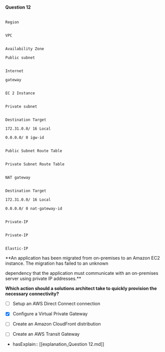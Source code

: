 #### Question  12


```

Region

```


```

VPC

```


```

Availability Zone

Public subnet

```


```

Internet

gateway

```


```

EC 2 Instance

```


```

Private subnet

```


```

Destination Target

172.31.0.0/ 16 Local

0.0.0.0/ 0 igw-id

```


```

Public Subnet Route Table

```


```

Private Subnet Route Table

```


```

NAT gateway

```


```

Destination Target

172.31.0.0/ 16 Local

0.0.0.0/ 0 nat-gateway-id

```


```

Private-IP

```


```

Private-IP

```


```

Elastic-IP

```


**An application has been migrated from on-premises to an Amazon EC2 instance. The migration has failed to an unknown

dependency that the application must communicate with an on-premises server using private IP addresses.**


**Which action should a solutions architect take to quickly provision the necessary connectivity?**


- [ ] Setup an AWS Direct Connect connection


- [x] Configure a Virtual Private Gateway


- [ ] Create an Amazon CloudFront distribution


- [ ] Create an AWS Transit Gateway



- hasExplain:: [[explanation_Question  12.md]]